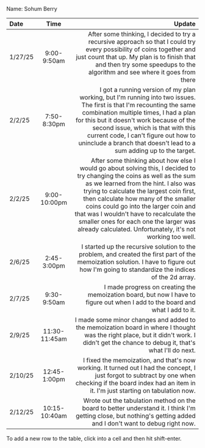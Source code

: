 Name: Sohum Berry

| Date    |     Time      |                                                                                                                                                                                                                                                                                                                                                                                                                                         Update |
|:--------|:-------------:|-----------------------------------------------------------------------------------------------------------------------------------------------------------------------------------------------------------------------------------------------------------------------------------------------------------------------------------------------------------------------------------------------------------------------------------------------:|
| 1/27/25 |  9:00-9:50am  |                                                                                                                                                                                              After some thinking, I decided to try a recursive approach so that I could try every possibility of coins together and just count that up. My plan is to finish that and then try some speedups to the algorithm and see where it goes from there |
| 2/2/25  |  7:50-8:30pm  |                                                                               I got a running version of my plan working, but I'm running into two issues. The first is that I'm recounting the same combination multiple times, I had a plan for this but it doesn't work because of the second issue, which is that with this current code, I can't figure out how to uninclude a branch that doesn't lead to a sum adding up to the target. |
| 2/2/25  | 9:00-10:00pm  | After some thinking about how else I would go about solving this, I decided to try changing the coins as well as the sum as we learned from the hint. I also was trying to calculate the largest coin first, then calculate how many of the smaller coins could go into the larger coin and that was I wouldn't have to recalculate the smaller ones for each one the larger was already calculated. Unfortunately, it's not working too well. |
| 2/6/25  |  2:45-3:00pm  |                                                                                                                                                                                                                                                     I started up the recursive solution to the problem, and created the first part of the memoization solution. I have to figure out how I'm going to standardize the indices of the 2d array. |
| 2/7/25  |  9:30-9:50am  |                                                                                                                                                                                                                                                                                                                  I made progress on creating the memoization board, but now I have to figure out when I add to the board and what I add to it. |
| 2/9/25  | 11:30-11:45am |                                                                                                                                                                                                                                                        I made some minor changes and added to the memoization board in where I thought was the right place, but it didn't work. I didn't get the chance to debug it, that's what I'll do next. |
| 2/10/25 | 12:45-1:00pm  |                                                                                                                                                                                                                                    I fixed the memoization, and that's now working. It turned out I had the concept, I just forgot to subtract by one when checking if the board index had an item in it. I'm just starting on tabulation now. |
| 2/12/25 | 10:15-10:40am |                                                                                                                                                                                                                                                                              Wrote out the tabulation method on the board to better understand it. I think I'm getting close, but nothing's getting added and I don't want to debug right now. |


To add a new row to the table, click into a cell and then hit shift-enter.